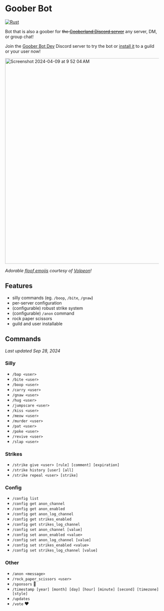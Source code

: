 # Goober Bot

[![Rust](https://github.com/valentinegb/goober-bot/actions/workflows/rust.yml/badge.svg)](https://github.com/valentinegb/goober-bot/actions/workflows/rust.yml)

Bot that is also a goober for ~~the [Gooberland Discord server](https://discord.gg/NCd88hxUFc)~~ any server, DM, or group chat!

Join the [Goober Bot Dev](https://discord.gg/7v2aY2YzJU) Discord server to try the bot or [install it](https://discord.com/oauth2/authorize?client_id=1226752321971687537) to a guild or your user now!

<img width="674" alt="Screenshot 2024-04-09 at 9 52 04 AM" src="https://github.com/valentinegb/goober-bot/assets/35977727/57d110bf-97da-4c2e-a78a-fee1eb5e0307">

*Adorable [floof emojis](https://volpeon.ink/emojis/floof/) courtesy of [Volpeon](https://volpeon.ink)!*

## Features

- silly commands (eg. `/boop`, `/bite`, `/gnaw`)
- per-server configuration
- (configurable) robust strike system
- (configurable) `/anon` command
- rock paper scissors
- guild and user installable

## Commands

*Last updated Sep 28, 2024*

### Silly

- `/bap <user>`
- `/bite <user>`
- `/boop <user>`
- `/carry <user>`
- `/gnaw <user>`
- `/hug <user>`
- `/jumpscare <user>`
- `/kiss <user>`
- `/meow <user>`
- `/murder <user>`
- `/pat <user>`
- `/poke <user>`
- `/revive <user>`
- `/slap <user>`

### Strikes

- `/strike give <user> [rule] [comment] [expiration]`
- `/strike history [user] [all]`
- `/strike repeal <user> [strike]`

### Config

- `/config list`
- `/config get anon_channel`
- `/config get anon_enabled`
- `/config get anon_log_channel`
- `/config get strikes_enabled`
- `/config get strikes_log_channel`
- `/config set anon_channel [value]`
- `/config set anon_enabled <value>`
- `/config set anon_log_channel [value]`
- `/config set strikes_enabled <value>`
- `/config set strikes_log_channel [value]`

### Other

- `/anon <message>`
- `/rock_paper_scissors <user>`
- `/sponsors` 💖
- `/timestamp [year] [month] [day] [hour] [minute] [second] [timezone] [style]`
- `/updates`
- `/vote` ❤️
